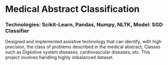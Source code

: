 # Medical Abstract Classification

### Technologies: Scikit-Learn, Pandas, Numpy, NLTK, Model: SGD Classifier

Designed and implemented assistive technology that can identify, with high precision, the class of problems described in the medical abstract; Classes such as Digestive system diseases, cardiovascular diseases, etc. This project involves handling highly imbalanced dataset.
